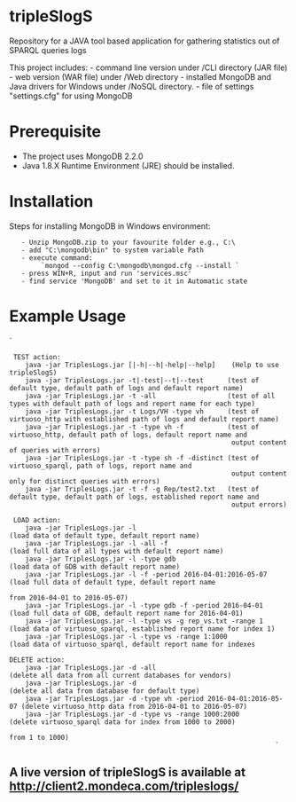 # tripleSlogS
Repository for a JAVA tool based application for gathering statistics out of SPARQL queries logs

This project includes:
       - command line version under /CLI directory (JAR file)
       - web version (WAR file) under /Web directory
       - installed MongoDB and Java drivers for Windows under /NoSQL directory.
       - file of settings "settings.cfg" for using MongoDB
       
	   
# Prerequisite 
- The project uses  MongoDB 2.2.0
- Java 1.8.X Runtime Environment (JRE) should be installed. 
# Installation

Steps for installing MongoDB in Windows environment:
       
       - Unzip MongoDB.zip to your favourite folder e.g., C:\
       - add "C:\mongodb\bin" to system variable Path 
       - execute command:
            `mongod --config C:\mongodb\mongod.cfg --install `
       - press WIN+R, input and run 'services.msc'
       - find service 'MongoDB' and set to it in Automatic state

# Example Usage
`
	

     TEST action:
		java -jar TriplesLogs.jar [|-h|--h|-help|--help]	(Help to use tripleSlogS)
        java -jar TriplesLogs.jar -t|-test|--t|--test      (test of default type, default path of logs and default report name)
        java -jar TriplesLogs.jar -t -all                  (test of all types with default path of logs and report name for each type)
        java -jar TriplesLogs.jar -t Logs/VH -type vh      (test of virtuoso_http with established path of logs and default report name)
        java -jar TriplesLogs.jar -t -type vh -f           (test of virtuoso_http, default path of logs, default report name and 
                                                            output content of queries with errors)
        java -jar TriplesLogs.jar -t -type sh -f -distinct (test of virtuoso_sparql, path of logs, report name and 
                                                            output content only for distinct queries with errors)
        java -jar TriplesLogs.jar -t -f -g Rep/test2.txt   (test of default type, default path of logs, established report name and 
                                                            output errors)

     LOAD action:
        java -jar TriplesLogs.jar -l                                  (load data of default type, default report name)
        java -jar TriplesLogs.jar -l -all -f                          (load full data of all types with default report name)
        java -jar TriplesLogs.jar -l -type gdb                        (load data of GDB with default report name)
        java -jar TriplesLogs.jar -l -f -period 2016-04-01:2016-05-07 (load full data of default type, default report name 
                                                                       from 2016-04-01 to 2016-05-07)
        java -jar TriplesLogs.jar -l -type gdb -f -period 2016-04-01  (load full data of GDB, default report name for 2016-04-01)
        java -jar TriplesLogs.jar -l -type vs -g rep_vs.txt -range 1  (load data of virtuoso_sparql, established report name for index 1)
        java -jar TriplesLogs.jar -l -type vs -range 1:1000           (load data of virtuoso_sparql, default report name for indexes 
       
	DELETE action:
        java -jar TriplesLogs.jar -d -all                             (delete all data from all current databases for vendors)
        java -jar TriplesLogs.jar -d                                  (delete all data from database for default type)
        java -jar TriplesLogs.jar -d -type vh -period 2016-04-01:2016-05-07 (delete virtuoso_http data from 2016-04-01 to 2016-05-07)
        java -jar TriplesLogs.jar -d -type vs -range 1000:2000        (delete virtuoso_sparql data for index from 1000 to 2000)
                                                                       from 1 to 1000)
																	   `
## A live version of tripleSlogS is available at http://client2.mondeca.com/tripleslogs/ 
